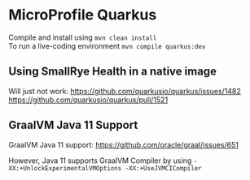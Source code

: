 # MicroProfile Quarkus

Compile and install using `mvn clean install`  
To run a live-coding environment `mvn compile quarkus:dev` 

## Using SmallRye Health in a native image 
Will just not work:
https://github.com/quarkusio/quarkus/issues/1482  
https://github.com/quarkusio/quarkus/pull/1521

## GraalVM Java 11 Support

GraalVM Java 11 support: https://github.com/oracle/graal/issues/651

However, Java 11 supports GraalVM Compiler by using `-XX:+UnlockExperimentalVMOptions -XX:+UseJVMCICompiler`
